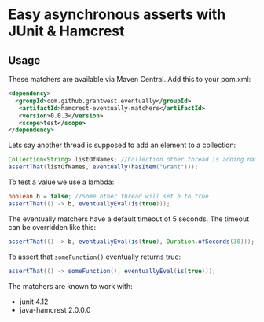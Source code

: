 Easy asynchronous asserts with JUnit & Hamcrest
=======

## Usage

These matchers are available via Maven Central. Add this to your pom.xml:

```xml
<dependency>
  <groupId>com.github.grantwest.eventually</groupId>
   <artifactId>hamcrest-eventually-matchers</artifactId>
   <version>0.0.3</version>
   <scope>test</scope>
</dependency>
```

Lets say another thread is supposed to add an element to a collection:
```java
Collection<String> listOfNames; //Collection other thread is adding names to
assertThat(listOfNames, eventually(hasItem("Grant")));
```

To test a value we use a lambda:
```java
boolean b = false; //Some other thread will set b to true
assertThat(() -> b, eventuallyEval(is(true)));
```

The eventually matchers have a default timeout of 5 seconds. The timeout can be overridden like this:
```java
assertThat(() -> b, eventuallyEval(is(true), Duration.ofSeconds(30)));
```

To assert that `someFunction()` eventually returns true:
```java
assertThat(() -> someFunction(), eventuallyEval(is(true)));
```

The matchers are known to work with:
- junit 4.12
- java-hamcrest 2.0.0.0

